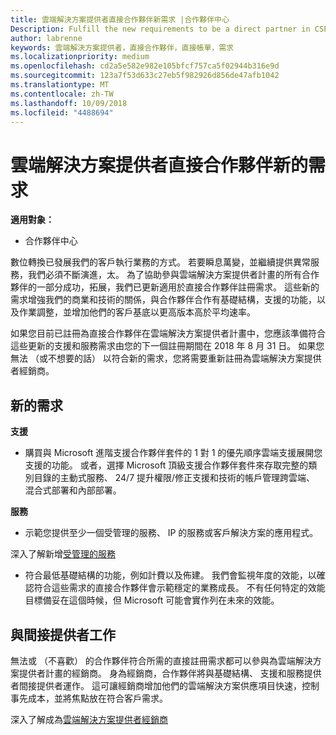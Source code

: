 ```yaml
---
title: 雲端解決方案提供者直接合作夥伴新需求 |合作夥伴中心
Description: Fulfill the new requirements to be a direct partner in CSP
author: labrenne
keywords: 雲端解決方案提供者，直接合作夥伴，直接帳單，需求
ms.localizationpriority: medium
ms.openlocfilehash: cd2a5e582e982e105bfcf757ca5f02944b316e9d
ms.sourcegitcommit: 123a7f53d633c27eb5f982926d856de47afb1042
ms.translationtype: MT
ms.contentlocale: zh-TW
ms.lasthandoff: 10/09/2018
ms.locfileid: "4488694"
---
```

# <a name="csp-direct-partner-new-requirements"></a>雲端解決方案提供者直接合作夥伴新的需求

**適用對象：**

- 合作夥伴中心

數位轉換已發展我們的客戶執行業務的方式。 若要瞬息萬變，並繼續提供異常服務，我們必須不斷演進，太。 為了協助參與雲端解決方案提供者計畫的所有合作夥伴的一部分成功，拓展，我們已更新適用於直接合作夥伴註冊需求。 這些新的需求增強我們的商業和技術的關係，與合作夥伴合作有基礎結構，支援的功能，以及作業調整，並增加他們的客戶基底以更高版本高於平均速率。

如果您目前已註冊為直接合作夥伴在雲端解決方案提供者計畫中，您應該準備符合這些更新的支援和服務需求由您的下一個註冊期間在 2018 年 8 月 31 日。 如果您無法 （或不想要的話） 以符合新的需求，您將需要重新註冊為雲端解決方案提供者經銷商。

## <a name="the-new-requirements"></a>新的需求

**支援**

- 購買與 Microsoft 進階支援合作夥伴套件的 1 對 1 的優先順序雲端支援展開您支援的功能。 或者，選擇 Microsoft 頂級支援合作夥伴套件來存取完整的類別目錄的主動式服務、 24/7 提升權限/修正支援和技術的帳戶管理跨雲端、 混合式部署和內部部署。 

**服務**

- 示範您提供至少一個受管理的服務、 IP 的服務或客戶解決方案的應用程式。 

深入了解新增[受管理的服務](https://partner.microsoft.com/business-opportunities/managed-services-provider) 

- 符合最低基礎結構的功能，例如計費以及佈建。
我們會監視年度的效能，以確認符合這些需求的直接合作夥伴會示範穩定的業務成長。 不有任何特定的效能目標備妥在這個時候，但 Microsoft 可能會實作列在未來的效能。 

## <a name="working-with-an-indirect-provider"></a>與間接提供者工作

無法或 （不喜歡） 的合作夥伴符合所需的直接註冊需求都可以參與為雲端解決方案提供者計畫的經銷商。 身為經銷商，合作夥伴將與基礎結構、 支援和服務提供者間接提供者運作。 這可讓經銷商增加他們的雲端解決方案供應項目快速，控制事先成本，並將焦點放在符合客戶需求。  

深入了解成為[雲端解決方案提供者經銷商](https://partner.microsoft.com/cloud-solution-provider)



